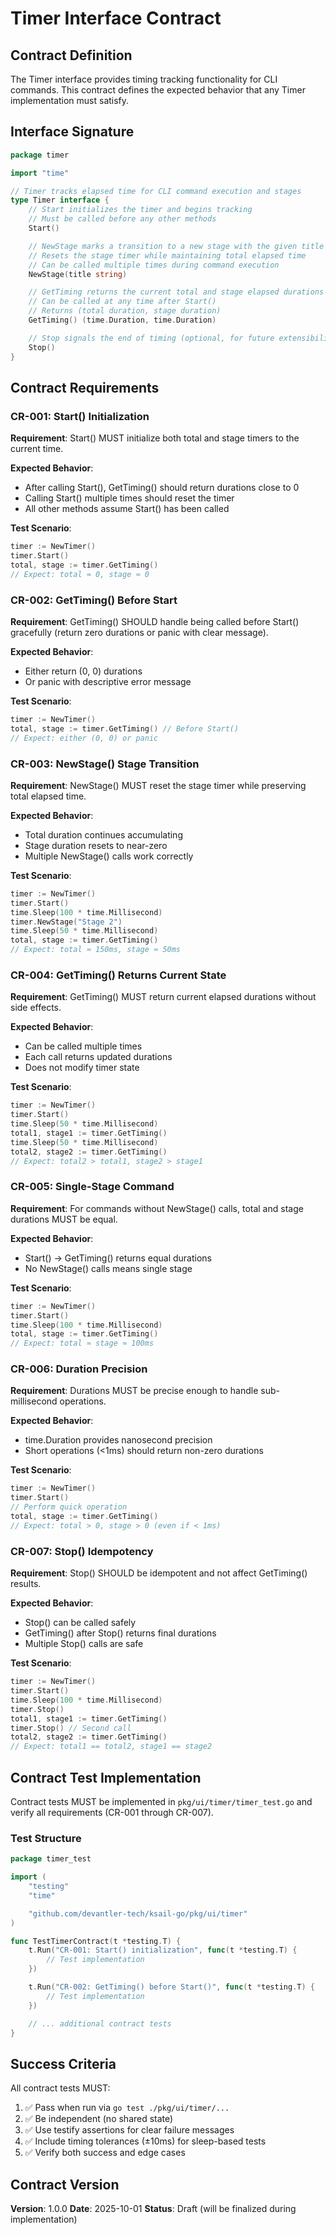 # Timer Interface Contract

## Contract Definition

The Timer interface provides timing tracking functionality for CLI commands. This contract defines the expected behavior that any Timer implementation must satisfy.

## Interface Signature

```go
package timer

import "time"

// Timer tracks elapsed time for CLI command execution and stages
type Timer interface {
    // Start initializes the timer and begins tracking
    // Must be called before any other methods
    Start()

    // NewStage marks a transition to a new stage with the given title
    // Resets the stage timer while maintaining total elapsed time
    // Can be called multiple times during command execution
    NewStage(title string)

    // GetTiming returns the current total and stage elapsed durations
    // Can be called at any time after Start()
    // Returns (total duration, stage duration)
    GetTiming() (time.Duration, time.Duration)

    // Stop signals the end of timing (optional, for future extensibility)
    Stop()
}
```

## Contract Requirements

### CR-001: Start() Initialization

**Requirement**: Start() MUST initialize both total and stage timers to the current time.

**Expected Behavior**:

- After calling Start(), GetTiming() should return durations close to 0
- Calling Start() multiple times should reset the timer
- All other methods assume Start() has been called

**Test Scenario**:

```go
timer := NewTimer()
timer.Start()
total, stage := timer.GetTiming()
// Expect: total ≈ 0, stage ≈ 0
```

### CR-002: GetTiming() Before Start

**Requirement**: GetTiming() SHOULD handle being called before Start() gracefully (return zero durations or panic with clear message).

**Expected Behavior**:

- Either return (0, 0) durations
- Or panic with descriptive error message

**Test Scenario**:

```go
timer := NewTimer()
total, stage := timer.GetTiming() // Before Start()
// Expect: either (0, 0) or panic
```

### CR-003: NewStage() Stage Transition

**Requirement**: NewStage() MUST reset the stage timer while preserving total elapsed time.

**Expected Behavior**:

- Total duration continues accumulating
- Stage duration resets to near-zero
- Multiple NewStage() calls work correctly

**Test Scenario**:

```go
timer := NewTimer()
timer.Start()
time.Sleep(100 * time.Millisecond)
timer.NewStage("Stage 2")
time.Sleep(50 * time.Millisecond)
total, stage := timer.GetTiming()
// Expect: total ≈ 150ms, stage ≈ 50ms
```

### CR-004: GetTiming() Returns Current State

**Requirement**: GetTiming() MUST return current elapsed durations without side effects.

**Expected Behavior**:

- Can be called multiple times
- Each call returns updated durations
- Does not modify timer state

**Test Scenario**:

```go
timer := NewTimer()
timer.Start()
time.Sleep(50 * time.Millisecond)
total1, stage1 := timer.GetTiming()
time.Sleep(50 * time.Millisecond)
total2, stage2 := timer.GetTiming()
// Expect: total2 > total1, stage2 > stage1
```

### CR-005: Single-Stage Command

**Requirement**: For commands without NewStage() calls, total and stage durations MUST be equal.

**Expected Behavior**:

- Start() → GetTiming() returns equal durations
- No NewStage() calls means single stage

**Test Scenario**:

```go
timer := NewTimer()
timer.Start()
time.Sleep(100 * time.Millisecond)
total, stage := timer.GetTiming()
// Expect: total ≈ stage ≈ 100ms
```

### CR-006: Duration Precision

**Requirement**: Durations MUST be precise enough to handle sub-millisecond operations.

**Expected Behavior**:

- time.Duration provides nanosecond precision
- Short operations (<1ms) should return non-zero durations

**Test Scenario**:

```go
timer := NewTimer()
timer.Start()
// Perform quick operation
total, stage := timer.GetTiming()
// Expect: total > 0, stage > 0 (even if < 1ms)
```

### CR-007: Stop() Idempotency

**Requirement**: Stop() SHOULD be idempotent and not affect GetTiming() results.

**Expected Behavior**:

- Stop() can be called safely
- GetTiming() after Stop() returns final durations
- Multiple Stop() calls are safe

**Test Scenario**:

```go
timer := NewTimer()
timer.Start()
time.Sleep(100 * time.Millisecond)
timer.Stop()
total1, stage1 := timer.GetTiming()
timer.Stop() // Second call
total2, stage2 := timer.GetTiming()
// Expect: total1 == total2, stage1 == stage2
```

## Contract Test Implementation

Contract tests MUST be implemented in `pkg/ui/timer/timer_test.go` and verify all requirements (CR-001 through CR-007).

### Test Structure

```go
package timer_test

import (
    "testing"
    "time"

    "github.com/devantler-tech/ksail-go/pkg/ui/timer"
)

func TestTimerContract(t *testing.T) {
    t.Run("CR-001: Start() initialization", func(t *testing.T) {
        // Test implementation
    })

    t.Run("CR-002: GetTiming() before Start()", func(t *testing.T) {
        // Test implementation
    })

    // ... additional contract tests
}
```

## Success Criteria

All contract tests MUST:

1. ✅ Pass when run via `go test ./pkg/ui/timer/...`
2. ✅ Be independent (no shared state)
3. ✅ Use testify assertions for clear failure messages
4. ✅ Include timing tolerances (±10ms) for sleep-based tests
5. ✅ Verify both success and edge cases

## Contract Version

**Version**: 1.0.0
**Date**: 2025-10-01
**Status**: Draft (will be finalized during implementation)
